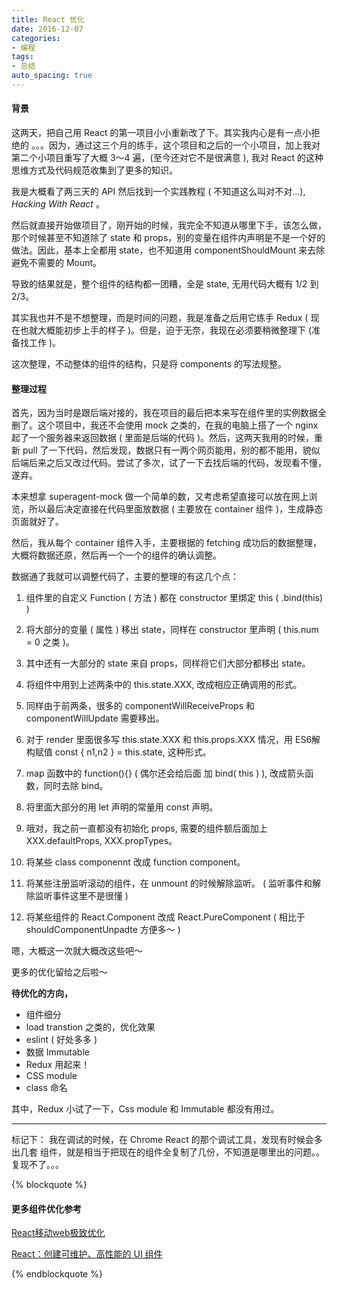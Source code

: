 ```yaml
---
title: React 优化 
date: 2016-12-07
categories:
- 编程
tags:
- 总结
auto_spacing: true
---
```


#### 背景

这两天，把自己用 React 的第一项目小小重新改了下。其实我内心是有一点小拒绝的 。。。因为，通过这三个月的练手，这个项目和之后的一个小项目，加上我对第二个小项目重写了大概 3～4 遍，(至今还对它不是很满意 ),  我对 React 的这种思维方式及代码规范收集到了更多的知识。

我是大概看了两三天的 API 然后找到一个实践教程 ( 不知道这么叫对不对...), _Hacking With React_ 。

<!-- more-->

然后就直接开始做项目了，刚开始的时候，我完全不知道从哪里下手，该怎么做，那个时候甚至不知道除了 state 和 props，别的变量在组件内声明是不是一个好的做法。因此，基本上全都用 state，也不知道用 componentShouldMount 来去除避免不需要的 Mount。

导致的结果就是，整个组件的结构都一团糟，全是 state, 无用代码大概有 1/2 到 2/3。

其实我也并不是不想整理，而是时间的问题，我是准备之后用它练手 Redux  ( 现在也就大概能初步上手的样子 )。但是，迫于无奈，我现在必须要稍微整理下 (准备找工作 )。

这次整理，不动整体的组件的结构，只是将 components 的写法规整。


#### 整理过程

首先，因为当时是跟后端对接的，我在项目的最后把本来写在组件里的实例数据全删了。这个项目中，我还不会使用 mock  之类的，在我的电脑上搭了一个 nginx 起了一个服务器来返回数据 ( 里面是后端的代码 )。然后，这两天我用的时候，重新 pull 了一下代码，然后发现，数据只有一两个网页能用，别的都不能用，貌似后端后来之后又改过代码。尝试了多次，试了一下去找后端的代码，发现看不懂，遂弃。

本来想拿 superagent-mock 做一个简单的数，又考虑希望直接可以放在网上浏览，所以最后决定直接在代码里面放数据 ( 主要放在 container 组件 )，生成静态页面就好了。

然后，我从每个 container 组件入手，主要根据的 fetching 成功后的数据整理，大概将数据还原，然后再一个一个的组件的确认调整。

数据通了我就可以调整代码了，主要的整理的有这几个点：

1. 组件里的自定义 Function ( 方法 ) 都在 constructor 里绑定 this ( .bind(this) )

2. 将大部分的变量 ( 属性 ) 移出 state，同样在 constructor 里声明 ( this.num = 0 之类 )。

3. 其中还有一大部分的 state 来自 props，同样将它们大部分都移出 state。

4. 将组件中用到上述两条中的 this.state.XXX, 改成相应正确调用的形式。

5. 同样由于前两条，很多的 componentWillReceiveProps 和 componentWillUpdate 需要移出。

6. 对于 render 里面很多写 this.state.XXX 和 this.props.XXX 情况，用 ES6解构赋值 const { n1,n2 } = this.state, 这种形式。

7. map 函数中的 function(){}  ( 偶尔还会给后面 加 bind( this ) ), 改成箭头函数，同时去除 bind。

8. 将里面大部分的用 let 声明的常量用 const 声明。

9. 哦对，我之前一直都没有初始化 props, 需要的组件额后面加上 XXX.defaultProps, XXX.propTypes。

10. 将某些 class componennt 改成 function component。

11. 将某些注册监听滚动的组件，在 unmount 的时候解除监听。 ( 监听事件和解除监听事件这里不是很懂 )

12. 将某些组件的 React.Component 改成 React.PureComponent ( 相比于 shouldComponentUnpadte 方便多～ )

嗯，大概这一次就大概改这些吧～ 

更多的优化留给之后啦～


__待优化的方向，__

- 组件细分
- load transtion 之类的，优化效果
- eslint ( 好处多多 )
- 数据 Immutable 
- Redux 用起来！
- CSS module 
- class 命名

其中，Redux 小试了一下，Css module 和 Immutable 都没有用过。


---

标记下： 我在调试的时候，在 Chrome React 的那个调试工具，发现有时候会多出几套 组件，就是相当于把现在的组件全复制了几份，不知道是哪里出的问题。。复现不了。。。




{% blockquote %}
#### 更多组件优化参考

[React移动web极致优化](http://dev.qq.com/topic/579083d1c9da73584b02587d)

[React：创建可维护、高性能的 UI 组件](http://www.ibm.com/developerworks/cn/web/wa-react-intro/)

{% endblockquote %}
 

